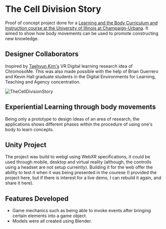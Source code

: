 # The Cell Division Story
Proof of concept project done for a [Learning and the Body Curriculum and Instruction course at the University of Illinois at Champaign-Urbana](https://education.illinois.edu/course/CI/556). It aimed to show how body movements can be used to promote constructing new knowledge.

## Designer Collaborators
Inspired by [Taehyun Kim's](http://www.taehyun.space/) VR Digital learning research idea of ChromosoMe. This was also made possible with the help of Brian Guerrero and Kevin Hall graduate students in the Digital Environments for Learning, Teaching and Agency concentration.

![TheCellDivisionStory](MyRepoFiles/gameWalkthrough.gif)

## Experiential Learning through body movements
Being only a prototype to design ideas of an area of research, the applications shows different phases within the procedure of using one's body to learn concepts. 

## Unity Project
The project was build to webgl using WebXR specifications, it could be used through mobile, desktop and virtual reality (although, the controlls using a headset are not setup currently). Building it for the web offer the ability to test it when it was being presented in the courese (I provided the project here, but if there is interest for a live demo, I can rebuild it again, and share it here).

## Features Developed
- Game mechanics such as being able to invoke events after bringing certain elements into a game object.
- Models were all created using Blender.



